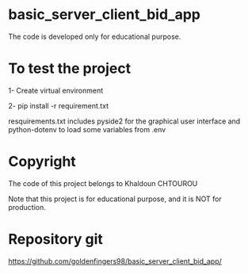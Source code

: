 # basic_server_client_bid_app

The code is developed only for educational purpose.

# To test the project

1- Create virtual environment

2- pip install -r requirement.txt

resquirements.txt includes pyside2 for the graphical user interface and python-dotenv to load some variables from .env

# Copyright

The code of this project belongs to Khaldoun CHTOUROU

Note that this project is for educational purpose, and it is NOT for production.

# Repository git

https://github.com/goldenfingers98/basic_server_client_bid_app/
